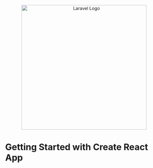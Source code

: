 <p align="center"><img src="https://image.pngaaa.com/904/2275904-middle.png" width="400" alt="Laravel Logo"></p>

# Getting Started with Create React App
